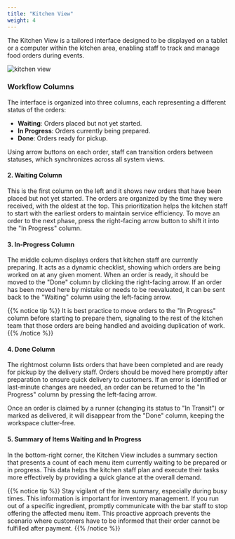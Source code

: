```yaml
---
title: "Kitchen View"
weight: 4
---
```


The Kitchen View is a tailored interface designed to be displayed on a tablet or a computer within the kitchen area, enabling staff to track and manage food orders during events.

![kitchen view](/images/ordsys/views/kitchen.png)

### Workflow Columns

The interface is organized into three columns, each representing a different status of the orders:

- **Waiting**: Orders placed but not yet started.
- **In Progress**: Orders currently being prepared.
- **Done**: Orders ready for pickup.

Using arrow buttons on each order, staff can transition orders between statuses, which synchronizes across all system views.

#### 2. Waiting Column

This is the first column on the left and it shows new orders that have been placed but not yet started. The orders are organized by the time they were received, with the oldest at the top. This prioritization helps the kitchen staff to start with the earliest orders to maintain service efficiency. To move an order to the next phase, press the right-facing arrow button to shift it into the "In Progress" column.

#### 3. In-Progress Column

The middle column displays orders that kitchen staff are currently preparing. It acts as a dynamic checklist, showing which orders are being worked on at any given moment. When an order is ready, it should be moved to the "Done" column by clicking the right-facing arrow. If an order has been moved here by mistake or needs to be reevaluated, it can be sent back to the "Waiting" column using the left-facing arrow.

{{% notice tip %}}
It is best practice to move orders to the "In Progress" column before starting to prepare them, signaling to the rest of the kitchen team that those orders are being handled and avoiding duplication of work.
{{% /notice %}}

#### 4. Done Column

The rightmost column lists orders that have been completed and are ready for pickup by the delivery staff. Orders should be moved here promptly after preparation to ensure quick delivery to customers. If an error is identified or last-minute changes are needed, an order can be returned to the "In Progress" column by pressing the left-facing arrow.

Once an order is claimed by a runner (changing its status to "In Transit") or marked as delivered, it will disappear from the "Done" column, keeping the workspace clutter-free.

#### 5. Summary of Items Waiting and In Progress

In the bottom-right corner, the Kitchen View includes a summary section that presents a count of each menu item currently waiting to be prepared or in progress. This data helps the kitchen staff plan and execute their tasks more effectively by providing a quick glance at the overall demand.

{{% notice tip %}}
Stay vigilant of the item summary, especially during busy times. This information is important for inventory management. If you run out of a specific ingredient, promptly communicate with the bar staff to stop offering the affected menu item. This proactive approach prevents the scenario where customers have to be informed that their order cannot be fulfilled after payment.
{{% /notice %}}
